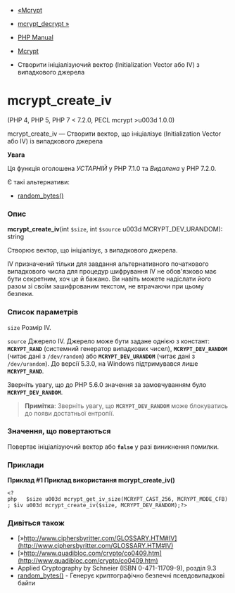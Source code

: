 - [«Mcrypt](ref.mcrypt.md)
- [mcrypt_decrypt »](function.mcrypt-decrypt.md)

- [PHP Manual](index.md)
- [Mcrypt](ref.mcrypt.md)
- Створити ініціалізуючий вектор (Initialization Vector або IV) з
випадкового джерела

# mcrypt_create_iv

(PHP 4, PHP 5, PHP 7 \< 7.2.0, PECL mcrypt \>u003d 1.0.0)

mcrypt_create_iv — Створити вектор, що ініціалізує (Initialization
Vector або IV) із випадкового джерела

**Увага**

Ця функція оголошена *УСТАРНІЙ* у PHP 7.1.0 та *Видалена* у PHP 7.2.0.

Є такі альтернативи:

- [random_bytes()](function.random-bytes.md)

### Опис

**mcrypt_create_iv**(int `$size`, int `$source` u003d MCRYPT_DEV_URANDOM):
string

Створює вектор, що ініціалізує, з випадкового джерела.

IV призначений тільки для завдання альтернативного початкового випадкового
числа для процедур шифрування IV не обов'язково має бути секретним,
хоч це й бажано. Ви навіть можете надіслати його разом зі своїм
зашифрованим текстом, не втрачаючи при цьому безпеки.

### Список параметрів

`size`
Розмір ІV.

`source`
Джерело IV. Джерело може бути задане однією з констант:
**`MCRYPT_RAND`** (системний генератор випадкових чисел),
**`MCRYPT_DEV_RANDOM`** (читає дані з `/dev/random`) або
**`MCRYPT_DEV_URANDOM`** (читає дані з `/dev/urandom`). До версії
5.3.0, на Windows підтримувався лише **`MCRYPT_RAND`**.

Зверніть увагу, що до PHP 5.6.0 значення за замовчуванням було
**`MCRYPT_DEV_RANDOM`**.

> **Примітка**: Зверніть увагу, що **`MCRYPT_DEV_RANDOM`** може
> блокуватись до появи достатньої ентропії.

### Значення, що повертаються

Повертає ініціалізуючий вектор або **`false`** у разі
виникнення помилки.

### Приклади

**Приклад #1 Приклад використання **mcrypt_create_iv()****

`<?php   $size u003d mcrypt_get_iv_size(MCRYPT_CAST_256, MCRYPT_MODE_CFB); $iv u003d mcrypt_create_iv($size, MCRYPT_DEV_RANDOM);?> `

### Дивіться також

- [»http://www.ciphersbyritter.com/GLOSSARY.HTM#IV](http://www.ciphersbyritter.com/GLOSSARY.HTM#IV)
- [»http://www.quadibloc.com/crypto/co0409.htm](http://www.quadibloc.com/crypto/co0409.htm)
- Applied Cryptography by Schneier (ISBN 0-471-11709-9), розділ 9.3
- [random_bytes()](function.random-bytes.md) - Генерує
криптографічно безпечні псевдовипадкові байти
